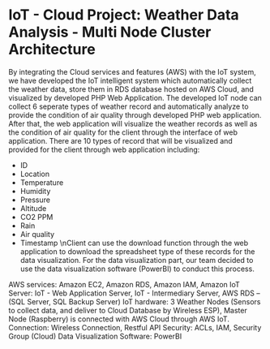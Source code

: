 # IoT - Cloud Project: Weather Data Analysis - Multi Node Cluster Architecture

By integrating the Cloud services and features (AWS) with the IoT system, we have developed the IoT intelligent system which automatically collect the weather data, store them in RDS database hosted on AWS Cloud, and visualized by developed PHP Web Application. 
The developed IoT node can collect 6 seperate types of weather record and automatically analyze to provide the condition of air quality through developed PHP web application. After that, the web application will visualize the weather records as well as the condition of air quality for the client through the interface of web application. 
There are 10 types of record that will be visualized and provided for the client through web application including:
+ ID
+ Location
+ Temperature
+ Humidity
+ Pressure
+ Altitude
+ CO2 PPM
+ Rain
+ Air quality
+ Timestamp
\nClient can use the download function through the web application to download the spreadsheet type of these records for the data visualization.
For the data visualization part, our team decided to use the data visualization software (PowerBI) to conduct this process.


AWS services: Amazon EC2, Amazon RDS, Amazon IAM, Amazon IoT
Server: IoT - Web Application Server, IoT - Intermediary Server, AWS RDS – (SQL Server, SQL Backup Server)
IoT hardware: 3 Weather Nodes (Sensors to collect data, and deliver to Cloud Database by Wireless ESP),
Master Node (Raspberry) is connected with AWS Cloud through AWS IoT.
Connection: Wireless Connection, Restful API
Security: ACLs, IAM, Security Group (Cloud)
Data Visualization Software: PowerBI
